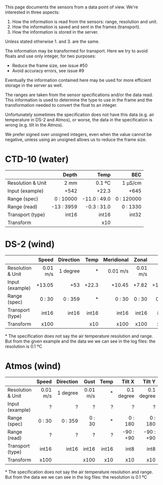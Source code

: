 This page documents the sensors from a data point of view. We're interested in
three aspects:

1. How the information is read from the sensors: range, resolution and unit.
2. How the information is saved and sent in the frames (transport).
3. How the information is stored in the server.

Unless stated otherwise 1. and 3. are the same.

The information may be transformed for transport. Here we try to avoid floats
and use only integer, for two purposes:

- Reduce the frame size, see issue #50
- Avoid accuracy errors, see issue #9

Eventually the information contained here may be used for more efficient
storage in the server as well.

The ranges are taken from the sensor specifications and/or the data read.
This information is used to determine the type to use in the frame and
the transformation needed to convert the float to an integer.

Unfortunately sometimes the specification does not have this data (e.g. air
temperature in DS-2 and Atmos), or worse, the data in the specification is
wrong (e.g. tilt in the Atmos).

We prefer signed over unsigned integers, even when the value cannot be
negative, unless using an unsigned allows us to reduce the frame size.


CTD-10 (water)
========================================================================

|                   | Depth       | Temp         | BEC        |
| ----------------- | -----------:| ------------:| ----------:|
| Resolution & Unit |        2 mm |       0.1 ºC |    1 µS/cm |
| Input (example)   |        +542 |        +22.3 |       +645 |
| Range (spec)      |   0 : 10000 | -11.0 : 49.0 | 0 : 120000 |
| Range (read)      | -13 :  3959 |  -0.3 : 31.0 | 0 :   1330 |
| Transport (type)  |       int16 |        int16 |      int32 |
| Transform         |             |          x10 |            |


DS-2 (wind)
========================================================================

|                   | Speed       | Direction    | Temp       | Meridional | Zonal    |     Gust |
| ----------------- | -----------:| ------------:| ----------:| ----------:| --------:| --------:|
| Resolution & Unit |    0.01 m/s |     1 degree |         \* |   0.01 m/s | 0.01 m/s | 0.01 m/s |
| Input (example)   |      +13.05 |          +53 |      +22.3 |     +10.45 |    +7.82 |   +13.05 |
| Range (spec)      |      0 : 30 |      0 : 359 |         \* |     0 : 30 |   0 : 30 |   0 : 30 |
| Transport (type)  |       int16 |        int16 |      int16 |      int16 |    int16 |    int16 |
| Transform         |        x100 |              |        x10 |       x100 |     x100 |     x100 |

\* The specification does not say the air temperature resolution and range.
But from the given example and the data we we can see in the log files: the
resolution is 0.1 ºC


Atmos (wind)
========================================================================

|                   | Speed       | Direction    | Gust       | Temp       | Tilt X     | Tilt Y     |
| ----------------- | -----------:| ------------:| ----------:| ----------:| ----------:| ----------:|
| Resolution & Unit |    0.01 m/s |     1 degree |   0.01 m/s |         \* | 0.1 degree | 0.1 degree |
| Input (example)   |           ? |            ? |          ? |          ? |          ? |          ? |
| Range (spec)      |      0 : 30 |      0 : 359 |     0 : 30 |         \* |    0 : 180 |    0 : 180 |
| Range (read)      |           ? |            ? |          ? |          ? |  -90 : +90 |  -90 : +90 |
| Transport (type)  |       int16 |        int16 |      int16 |      int16 |       int8 |       int8 |
| Transform         |        x100 |              |       x100 |        x10 |        x10 |        x10 |

\* The specification does not say the air temperature resolution and range.
But from the data we we can see in the log files: the resolution is 0.1 ºC
